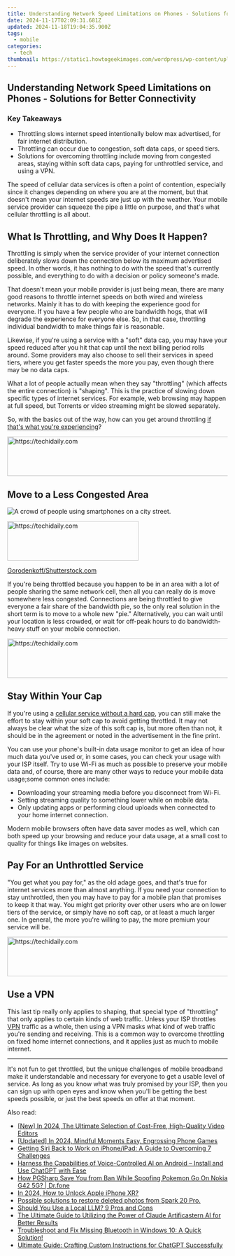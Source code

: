 ```yaml
---
title: Understanding Network Speed Limitations on Phones - Solutions for Better Connectivity
date: 2024-11-17T02:09:31.681Z
updated: 2024-11-18T19:04:35.900Z
tags:
  - mobile
categories:
  - tech
thumbnail: https://static1.howtogeekimages.com/wordpress/wp-content/uploads/2024/06/phone-with-a-snail-crawling-on-the-screen.jpg
---
```


## Understanding Network Speed Limitations on Phones - Solutions for Better Connectivity

### Key Takeaways

* Throttling slows internet speed intentionally below max advertised, for fair internet distribution.
* Throttling can occur due to congestion, soft data caps, or speed tiers.
* Solutions for overcoming throttling include moving from congested areas, staying within soft data caps, paying for unthrottled service, and using a VPN.

 The speed of cellular data services is often a point of contention, especially since it changes depending on where you are at the moment, but that doesn't mean your internet speeds are just up with the weather. Your mobile service provider can squeeze the pipe a little on purpose, and that's what cellular throttling is all about.

##  What Is Throttling, and Why Does It Happen?

 Throttling is simply when the service provider of your internet connection deliberately slows down the connection below its maximum advertised speed. In other words, it has nothing to do with the speed that's currently possible, and everything to do with a decision or policy someone's made.

 That doesn't mean your mobile provider is just being mean, there are many good reasons to throttle internet speeds on both wired and wireless networks. Mainly it has to do with keeping the experience good for everyone. If you have a few people who are bandwidth hogs, that will degrade the experience for everyone else. So, in that case, throttling individual bandwidth to make things fair is reasonable.

 Likewise, if you're using a service with a "soft" data cap, you may have your speed reduced after you hit that cap until the next billing period rolls around. Some providers may also choose to sell their services in speed tiers, where you get faster speeds the more you pay, even though there may be no data caps.

 What a lot of people actually mean when they say "throttling" (which affects the entire connection) is "shaping". This is the practice of slowing down specific types of internet services. For example, web browsing may happen at full speed, but Torrents or video streaming might be slowed separately.

 So, with the basics out of the way, how can you get around throttling [if that's what you're experiencing](https://ios-unlock.techidaily.com/in-2024-3-ways-to-unlock-apple-iphone-14-without-passcode-or-face-id-by-drfone-ios/)?

<!-- affiliate ads begin -->
<a href="https://unicoeye.pxf.io/c/5597632/2134234/18498" target="_top" id="2134234">
  <img src="//a.impactradius-go.com/display-ad/18498-2134234" border="0" alt="https://techidaily.com" width="728" height="90"/>
</a>
<img height="0" width="0" src="https://unicoeye.pxf.io/i/5597632/2134234/18498" style="position:absolute;visibility:hidden;" border="0" />
<!-- affiliate ads end -->

##  Move to a Less Congested Area

![A crowd of people using smartphones on a city street.](https://static1.howtogeekimages.com/wordpress/wp-content/uploads/2022/02/shutterstock_1707947209.jpg) 

<!-- affiliate ads begin -->
<a href="https://aligracehair.sjv.io/c/5597632/1885943/19272" target="_top" id="1885943">
  <img src="//a.impactradius-go.com/display-ad/19272-1885943" border="0" alt="https://techidaily.com" width="300" height="90"/>
</a>
<img height="0" width="0" src="https://aligracehair.sjv.io/i/5597632/1885943/19272" style="position:absolute;visibility:hidden;" border="0" />
<!-- affiliate ads end -->

[Gorodenkoff/Shutterstock.com](https://www.shutterstock.com/image-photo/beautiful-businesswoman-black-coat-using-smartphone-1707947209)

 If you're being throttled because you happen to be in an area with a lot of people sharing the same network cell, then all you can really do is move somewhere less congested. Connections are being throttled to give everyone a fair share of the bandwidth pie, so the only real solution in the short term is to move to a whole new "pie." Alternatively, you can wait until your location is less crowded, or wait for off-peak hours to do bandwidth-heavy stuff on your mobile connection.

<!-- affiliate ads begin -->
<a href="https://appsumo.8odi.net/c/5597632/2144309/7443" target="_top" id="2144309">
  <img src="//a.impactradius-go.com/display-ad/7443-2144309" border="0" alt="https://techidaily.com" width="728" height="90"/>
</a>
<img height="0" width="0" src="https://appsumo.8odi.net/i/5597632/2144309/7443" style="position:absolute;visibility:hidden;" border="0" />
<!-- affiliate ads end -->

##  Stay Within Your Cap

 If you're using a [cellular service without a hard cap](https://unlock-android.techidaily.com/in-2024-how-to-unlock-honor-magic-v2-phone-pattern-lock-without-factory-reset-by-drfone-android/), you can still make the effort to stay within your soft cap to avoid getting throttled. It may not always be clear what the size of this soft cap is, but more often than not, it should be in the agreement or noted in the advertisement in the fine print.

 You can use your phone's built-in data usage monitor to get an idea of how much data you've used or, in some cases, you can check your usage with your ISP itself. Try to use Wi-Fi as much as possible to preserve your mobile data and, of course, there are many other ways to reduce your mobile data usage;some common ones include:

* Downloading your streaming media before you disconnect from Wi-Fi.
* Setting streaming quality to something lower while on mobile data.
* Only updating apps or performing cloud uploads when connected to your home internet connection.

 Modern mobile browsers often have data saver modes as well, which can both speed up your browsing and reduce your data usage, at a small cost to quality for things like images on websites.

##  Pay For an Unthrottled Service

 "You get what you pay for," as the old adage goes, and that's true for internet services more than almost anything. If you need your connection to stay unthrottled, then you may have to pay for a mobile plan that promises to keep it that way. You might get priority over other users who are on lower tiers of the service, or simply have no soft cap, or at least a much larger one. In general, the more you're willing to pay, the more premium your service will be.

<!-- affiliate ads begin -->
<a href="https://aligracehair.sjv.io/c/5597632/1918684/19272" target="_top" id="1918684">
  <img src="//a.impactradius-go.com/display-ad/19272-1918684" border="0" alt="https://techidaily.com" width="728" height="90"/>
</a>
<img height="0" width="0" src="https://aligracehair.sjv.io/i/5597632/1918684/19272" style="position:absolute;visibility:hidden;" border="0" />
<!-- affiliate ads end -->

##  Use a VPN

 This last tip really only applies to shaping, that special type of "throttling" that only applies to certain kinds of web traffic. Unless your ISP throttles [VPN](https://some-techniques.techidaily.com/updated-ffmpeg-audioscape-maintaining-original-audio-formats/) traffic as a whole, then using a VPN masks what kind of web traffic you're sending and receiving. This is a common way to overcome throttling on fixed home internet connections, and it applies just as much to mobile internet.

---

 It's not fun to get throttled, but the unique challenges of mobile broadband make it understandable and necessary for everyone to get a usable level of service. As long as you know what was truly promised by your ISP, then you can sign up with open eyes and know when you'll be getting the best speeds possible, or just the best speeds on offer at that moment.

<ins class="adsbygoogle"
     style="display:block"
     data-ad-format="autorelaxed"
     data-ad-client="ca-pub-7571918770474297"
     data-ad-slot="1223367746"></ins>

<ins class="adsbygoogle"
     style="display:block"
     data-ad-client="ca-pub-7571918770474297"
     data-ad-slot="8358498916"
     data-ad-format="auto"
     data-full-width-responsive="true"></ins>

<span class="atpl-alsoreadstyle">Also read:</span>
<div><ul>
<li><a href="https://youtube-webster.techidaily.com/n-2024-the-ultimate-selection-of-cost-free-high-quality-video-editors/"><u>[New] In 2024, The Ultimate Selection of Cost-Free, High-Quality Video Editors</u></a></li>
<li><a href="https://screen-capture.techidaily.com/updated-in-2024-mindful-moments-easy-engrossing-phone-games/"><u>[Updated] In 2024, Mindful Moments Easy, Engrossing Phone Games</u></a></li>
<li><a href="https://fox-that.techidaily.com/getting-siri-back-to-work-on-iphoneipad-a-guide-to-overcoming-7-challenges/"><u>Getting Siri Back to Work on iPhone/iPad: A Guide to Overcoming 7 Challenges</u></a></li>
<li><a href="https://tech-haven.techidaily.com/harness-the-capabilities-of-voice-controlled-ai-on-android-install-and-use-chatgpt-with-ease/"><u>Harness the Capabilities of Voice-Controlled AI on Android – Install and Use ChatGPT with Ease</u></a></li>
<li><a href="https://android-pokemon-go.techidaily.com/how-pgsharp-save-you-from-ban-while-spoofing-pokemon-go-on-nokia-g42-5g-drfone-by-drfone-virtual-android/"><u>How PGSharp Save You from Ban While Spoofing Pokemon Go On Nokia G42 5G? | Dr.fone</u></a></li>
<li><a href="https://ios-unlock.techidaily.com/in-2024-how-to-unlock-apple-iphone-xr-by-drfone-ios/"><u>In 2024, How to Unlock Apple iPhone XR?</u></a></li>
<li><a href="https://review-topics.techidaily.com/possible-solutions-to-restore-deleted-photos-from-spark-20-pro-by-fonelab-android-recover-photos/"><u>Possible solutions to restore deleted photos from Spark 20 Pro.</u></a></li>
<li><a href="https://tech-haven.techidaily.com/should-you-use-a-local-llm-9-pros-and-cons/"><u>Should You Use a Local LLM? 9 Pros and Cons</u></a></li>
<li><a href="https://tech-haven.techidaily.com/the-ultimate-guide-to-utilizing-the-power-of-claude-artificastern-ai-for-better-results/"><u>The Ultimate Guide to Utilizing the Power of Claude Artificastern AI for Better Results</u></a></li>
<li><a href="https://common-error.techidaily.com/1723208354017-troubleshoot-and-fix-missing-bluetooth-in-windows-10-a-quick-solution/"><u>Troubleshoot and Fix Missing Bluetooth in Windows 10: A Quick Solution!</u></a></li>
<li><a href="https://tech-haven.techidaily.com/ultimate-guide-crafting-custom-instructions-for-chatgpt-successfully/"><u>Ultimate Guide: Crafting Custom Instructions for ChatGPT Successfully</u></a></li>
</ul></div>

